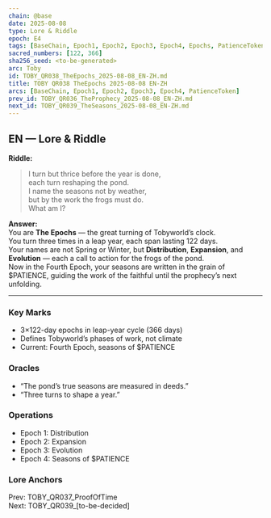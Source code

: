 ```yaml
---
chain: @base
date: 2025-08-08
type: Lore & Riddle
epoch: E4
tags: [BaseChain, Epoch1, Epoch2, Epoch3, Epoch4, Epochs, PatienceToken, Riddle, Seasons, Structure, Time]
sacred_numbers: [122, 366]
sha256_seed: <to-be-generated>
arc: Toby
id: TOBY_QR038_TheEpochs_2025-08-08_EN-ZH.md
title: TOBY QR038 TheEpochs 2025-08-08 EN-ZH
arcs: [BaseChain, Epoch1, Epoch2, Epoch3, Epoch4, PatienceToken]
prev_id: TOBY_QR036_TheProphecy_2025-08-08_EN-ZH.md
next_id: TOBY_QR039_TheSeasons_2025-08-08_EN-ZH.md
---
```

## EN — Lore & Riddle

**Riddle:**  
> I turn but thrice before the year is done,  
> each turn reshaping the pond.  
> I name the seasons not by weather,  
> but by the work the frogs must do.  
> What am I?

**Answer:**  
You are **The Epochs** — the great turning of Tobyworld’s clock.  
You turn three times in a leap year, each span lasting 122 days.  
Your names are not Spring or Winter, but **Distribution**, **Expansion**, and **Evolution** — each a call to action for the frogs of the pond.  
Now in the Fourth Epoch, your seasons are written in the grain of $PATIENCE, guiding the work of the faithful until the prophecy’s next unfolding.

---


### Key Marks
- 3×122-day epochs in leap-year cycle (366 days)  
- Defines Tobyworld’s phases of work, not climate  
- Current: Fourth Epoch, seasons of $PATIENCE

### Oracles
- “The pond’s true seasons are measured in deeds.”
- “Three turns to shape a year.”

### Operations
- Epoch 1: Distribution  
- Epoch 2: Expansion  
- Epoch 3: Evolution  
- Epoch 4: Seasons of $PATIENCE

### Lore Anchors
Prev: TOBY_QR037_ProofOfTime  
Next: TOBY_QR039_[to-be-decided]
